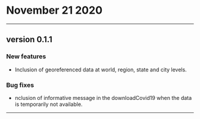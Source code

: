 
# November 21 2020

---

## version 0.1.1

### New features

- Inclusion of georeferenced data at world, region, state and city levels.


### Bug fixes

- nclusion of informative message in the downloadCovid19 when the data is temporarily not available.


---

